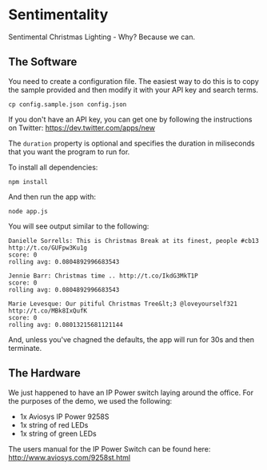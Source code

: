 # Sentimentality

Sentimental Christmas Lighting - Why? Because we can.

## The Software

You need to create a configuration file. The easiest way to do this is to copy the sample provided and then modify it with your API key and search terms.

    cp config.sample.json config.json

If you don't have an API key, you can get one by following the instructions on Twitter: https://dev.twitter.com/apps/new

The `duration` property	is optional and specifies the duration in miliseconds that you want the program to run for.

To install all dependencies:

    npm install

And then run the app with:

    node app.js

You will see output similar to the following:

    Danielle Sorrells: This is Christmas Break at its finest, people #cb13 http://t.co/GUFpw3Ku1g
    score: 0
    rolling avg: 0.0804892996683543

    Jennie Barr: Christmas time .. http://t.co/IkdG3MkT1P
    score: 0
    rolling avg: 0.0804892996683543

    Marie Levesque: Our pitiful Christmas Tree&lt;3 @loveyourself321 http://t.co/MBk8IxQufK
    score: 0
    rolling avg: 0.08013215681121144

And, unless you've chagned the defaults, the app will run for 30s and then terminate.

## The Hardware

We just happened to have an IP Power switch laying around the office. For the purposes of the demo, we used the following:

- 1x Aviosys IP Power 9258S
- 1x string of red LEDs
- 1x string of green LEDs

The users manual for the IP Power Switch can be found here: http://www.aviosys.com/9258st.html


